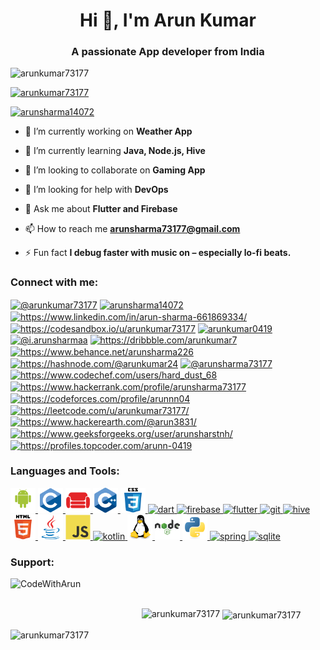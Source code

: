 <h1 align="center">Hi 👋, I'm Arun Kumar</h1>
<h3 align="center">A passionate App developer from India</h3>

<p align="left"> <img src="https://komarev.com/ghpvc/?username=arunkumar73177&label=Profile%20views&color=0e75b6&style=flat" alt="arunkumar73177" /> </p>

<p align="left"> <a href="https://github.com/ryo-ma/github-profile-trophy"><img src="https://github-profile-trophy.vercel.app/?username=arunkumar73177" alt="arunkumar73177" /></a> </p>

<p align="left"> <a href="https://twitter.com/arunsharma14072" target="blank"><img src="https://img.shields.io/twitter/follow/arunsharma14072?logo=twitter&style=for-the-badge" alt="arunsharma14072" /></a> </p>

- 🔭 I’m currently working on **Weather App**

- 🌱 I’m currently learning **Java, Node.js, Hive**

- 👯 I’m looking to collaborate on **Gaming App**

- 🤝 I’m looking for help with **DevOps**

- 💬 Ask me about **Flutter and Firebase**

- 📫 How to reach me **arunsharma73177@gmail.com**

- ⚡ Fun fact **I debug faster with music on – especially lo-fi beats.**

<h3 align="left">Connect with me:</h3>
<p align="left">
<a href="https://codepen.io/@arunkumar73177" target="blank"><img align="center" src="https://raw.githubusercontent.com/rahuldkjain/github-profile-readme-generator/master/src/images/icons/Social/codepen.svg" alt="@arunkumar73177" height="30" width="40" /></a>
<a href="https://twitter.com/arunsharma14072" target="blank"><img align="center" src="https://raw.githubusercontent.com/rahuldkjain/github-profile-readme-generator/master/src/images/icons/Social/twitter.svg" alt="arunsharma14072" height="30" width="40" /></a>
<a href="https://linkedin.com/in/https://www.linkedin.com/in/arun-sharma-661869334/" target="blank"><img align="center" src="https://raw.githubusercontent.com/rahuldkjain/github-profile-readme-generator/master/src/images/icons/Social/linked-in-alt.svg" alt="https://www.linkedin.com/in/arun-sharma-661869334/" height="30" width="40" /></a>
<a href="https://codesandbox.com/https://codesandbox.io/u/arunkumar73177" target="blank"><img align="center" src="https://raw.githubusercontent.com/rahuldkjain/github-profile-readme-generator/master/src/images/icons/Social/codesandbox.svg" alt="https://codesandbox.io/u/arunkumar73177" height="30" width="40" /></a>
<a href="https://kaggle.com/arunkumar0419" target="blank"><img align="center" src="https://raw.githubusercontent.com/rahuldkjain/github-profile-readme-generator/master/src/images/icons/Social/kaggle.svg" alt="arunkumar0419" height="30" width="40" /></a>
<a href="https://instagram.com/@i.arunsharmaa" target="blank"><img align="center" src="https://raw.githubusercontent.com/rahuldkjain/github-profile-readme-generator/master/src/images/icons/Social/instagram.svg" alt="@i.arunsharmaa" height="30" width="40" /></a>
<a href="https://dribbble.com/https://dribbble.com/arunkumar7" target="blank"><img align="center" src="https://raw.githubusercontent.com/rahuldkjain/github-profile-readme-generator/master/src/images/icons/Social/dribbble.svg" alt="https://dribbble.com/arunkumar7" height="30" width="40" /></a>
<a href="https://www.behance.net/https://www.behance.net/arunsharma226" target="blank"><img align="center" src="https://raw.githubusercontent.com/rahuldkjain/github-profile-readme-generator/master/src/images/icons/Social/behance.svg" alt="https://www.behance.net/arunsharma226" height="30" width="40" /></a>
<a href="https://hashnode.com/https://hashnode.com/@arunkumar24" target="blank"><img align="center" src="https://raw.githubusercontent.com/rahuldkjain/github-profile-readme-generator/master/src/images/icons/Social/hashnode.svg" alt="https://hashnode.com/@arunkumar24" height="30" width="40" /></a>
<a href="https://medium.com/@arunsharma73177" target="blank"><img align="center" src="https://raw.githubusercontent.com/rahuldkjain/github-profile-readme-generator/master/src/images/icons/Social/medium.svg" alt="@arunsharma73177" height="30" width="40" /></a>
<a href="https://www.codechef.com/users/https://www.codechef.com/users/hard_dust_68" target="blank"><img align="center" src="https://cdn.jsdelivr.net/npm/simple-icons@3.1.0/icons/codechef.svg" alt="https://www.codechef.com/users/hard_dust_68" height="30" width="40" /></a>
<a href="https://www.hackerrank.com/https://www.hackerrank.com/profile/arunsharma73177" target="blank"><img align="center" src="https://raw.githubusercontent.com/rahuldkjain/github-profile-readme-generator/master/src/images/icons/Social/hackerrank.svg" alt="https://www.hackerrank.com/profile/arunsharma73177" height="30" width="40" /></a>
<a href="https://codeforces.com/profile/https://codeforces.com/profile/arunnn04" target="blank"><img align="center" src="https://raw.githubusercontent.com/rahuldkjain/github-profile-readme-generator/master/src/images/icons/Social/codeforces.svg" alt="https://codeforces.com/profile/arunnn04" height="30" width="40" /></a>
<a href="https://www.leetcode.com/https://leetcode.com/u/arunkumar73177/" target="blank"><img align="center" src="https://raw.githubusercontent.com/rahuldkjain/github-profile-readme-generator/master/src/images/icons/Social/leet-code.svg" alt="https://leetcode.com/u/arunkumar73177/" height="30" width="40" /></a>
<a href="https://www.hackerearth.com/https://www.hackerearth.com/@arun3831/" target="blank"><img align="center" src="https://raw.githubusercontent.com/rahuldkjain/github-profile-readme-generator/master/src/images/icons/Social/hackerearth.svg" alt="https://www.hackerearth.com/@arun3831/" height="30" width="40" /></a>
<a href="https://auth.geeksforgeeks.org/user/https://www.geeksforgeeks.org/user/arunsharstnh/" target="blank"><img align="center" src="https://raw.githubusercontent.com/rahuldkjain/github-profile-readme-generator/master/src/images/icons/Social/geeks-for-geeks.svg" alt="https://www.geeksforgeeks.org/user/arunsharstnh/" height="30" width="40" /></a>
<a href="https://www.topcoder.com/members/https://profiles.topcoder.com/arunn-0419" target="blank"><img align="center" src="https://raw.githubusercontent.com/rahuldkjain/github-profile-readme-generator/master/src/images/icons/Social/topcoder.svg" alt="https://profiles.topcoder.com/arunn-0419" height="30" width="40" /></a>
</p>

<h3 align="left">Languages and Tools:</h3>
<p align="left"> <a href="https://developer.android.com" target="_blank" rel="noreferrer"> <img src="https://raw.githubusercontent.com/devicons/devicon/master/icons/android/android-original-wordmark.svg" alt="android" width="40" height="40"/> </a> <a href="https://www.cprogramming.com/" target="_blank" rel="noreferrer"> <img src="https://raw.githubusercontent.com/devicons/devicon/master/icons/c/c-original.svg" alt="c" width="40" height="40"/> </a> <a href="https://couchdb.apache.org/" target="_blank" rel="noreferrer"> <img src="https://raw.githubusercontent.com/devicons/devicon/0d6c64dbbf311879f7d563bfc3ccf559f9ed111c/icons/couchdb/couchdb-original.svg" alt="couchdb" width="40" height="40"/> </a> <a href="https://www.w3schools.com/cpp/" target="_blank" rel="noreferrer"> <img src="https://raw.githubusercontent.com/devicons/devicon/master/icons/cplusplus/cplusplus-original.svg" alt="cplusplus" width="40" height="40"/> </a> <a href="https://www.w3schools.com/css/" target="_blank" rel="noreferrer"> <img src="https://raw.githubusercontent.com/devicons/devicon/master/icons/css3/css3-original-wordmark.svg" alt="css3" width="40" height="40"/> </a> <a href="https://dart.dev" target="_blank" rel="noreferrer"> <img src="https://www.vectorlogo.zone/logos/dartlang/dartlang-icon.svg" alt="dart" width="40" height="40"/> </a> <a href="https://firebase.google.com/" target="_blank" rel="noreferrer"> <img src="https://www.vectorlogo.zone/logos/firebase/firebase-icon.svg" alt="firebase" width="40" height="40"/> </a> <a href="https://flutter.dev" target="_blank" rel="noreferrer"> <img src="https://www.vectorlogo.zone/logos/flutterio/flutterio-icon.svg" alt="flutter" width="40" height="40"/> </a> <a href="https://git-scm.com/" target="_blank" rel="noreferrer"> <img src="https://www.vectorlogo.zone/logos/git-scm/git-scm-icon.svg" alt="git" width="40" height="40"/> </a> <a href="https://hive.apache.org/" target="_blank" rel="noreferrer"> <img src="https://www.vectorlogo.zone/logos/apache_hive/apache_hive-icon.svg" alt="hive" width="40" height="40"/> </a> <a href="https://www.w3.org/html/" target="_blank" rel="noreferrer"> <img src="https://raw.githubusercontent.com/devicons/devicon/master/icons/html5/html5-original-wordmark.svg" alt="html5" width="40" height="40"/> </a> <a href="https://www.java.com" target="_blank" rel="noreferrer"> <img src="https://raw.githubusercontent.com/devicons/devicon/master/icons/java/java-original.svg" alt="java" width="40" height="40"/> </a> <a href="https://developer.mozilla.org/en-US/docs/Web/JavaScript" target="_blank" rel="noreferrer"> <img src="https://raw.githubusercontent.com/devicons/devicon/master/icons/javascript/javascript-original.svg" alt="javascript" width="40" height="40"/> </a> <a href="https://kotlinlang.org" target="_blank" rel="noreferrer"> <img src="https://www.vectorlogo.zone/logos/kotlinlang/kotlinlang-icon.svg" alt="kotlin" width="40" height="40"/> </a> <a href="https://www.linux.org/" target="_blank" rel="noreferrer"> <img src="https://raw.githubusercontent.com/devicons/devicon/master/icons/linux/linux-original.svg" alt="linux" width="40" height="40"/> </a> <a href="https://nodejs.org" target="_blank" rel="noreferrer"> <img src="https://raw.githubusercontent.com/devicons/devicon/master/icons/nodejs/nodejs-original-wordmark.svg" alt="nodejs" width="40" height="40"/> </a> <a href="https://www.python.org" target="_blank" rel="noreferrer"> <img src="https://raw.githubusercontent.com/devicons/devicon/master/icons/python/python-original.svg" alt="python" width="40" height="40"/> </a> <a href="https://spring.io/" target="_blank" rel="noreferrer"> <img src="https://www.vectorlogo.zone/logos/springio/springio-icon.svg" alt="spring" width="40" height="40"/> </a> <a href="https://www.sqlite.org/" target="_blank" rel="noreferrer"> <img src="https://www.vectorlogo.zone/logos/sqlite/sqlite-icon.svg" alt="sqlite" width="40" height="40"/> </a> </p>

<h3 align="left">Support:</h3>
<p><a href="https://ko-fi.com/CodeWithArun"> <img align="left" src="https://cdn.ko-fi.com/cdn/kofi3.png?v=3" height="50" width="210" alt="CodeWithArun" /></a></p><br><br>

<p><img align="left" src="https://github-readme-stats.vercel.app/api/top-langs?username=arunkumar73177&show_icons=true&locale=en&layout=compact" alt="arunkumar73177" /></p>

<p>&nbsp;<img align="center" src="https://github-readme-stats.vercel.app/api?username=arunkumar73177&show_icons=true&locale=en" alt="arunkumar73177" /></p>

<p><img align="center" src="https://github-readme-streak-stats.herokuapp.com/?user=arunkumar73177&" alt="arunkumar73177" /></p>
